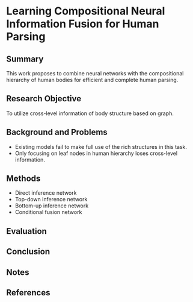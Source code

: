 # Learning Compositional Neural Information Fusion for Human Parsing
## Summary
This work proposes to combine neural networks with the compositional hierarchy of human bodies for efficient and complete human parsing.
## Research Objective
To utilize cross-level information of body structure based on graph.
## Background and Problems
- Existing models fail to make full use of the rich structures in this task.
- Only focusing on leaf nodes in human hierarchy loses cross-level information.
## Methods
- Direct inference network
- Top-down inference network
- Bottom-up inference network
- Conditional fusion network
## Evaluation

## Conclusion

## Notes

## References
<!--stackedit_data:
eyJoaXN0b3J5IjpbMTc2ODAwOTA0NSwtMTQyNjQwMzgzOF19
-->